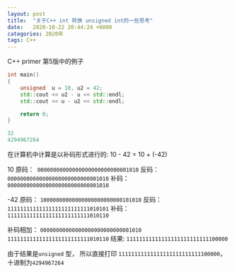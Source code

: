 ```yaml
---
layout: post
title:  "关于C++ int 转换 unsigned int的一些思考"
date:   2020-10-22 20:44:24 +0800
categories: 2020年
tags: C++
---
```


C++ primer 第5版中的例子

```cpp
int main()
{
    unsigned  u = 10, u2 = 42;
    std::cout << u2 - u << std::endl;
    std::cout << u - u2 << std::endl; 

    return 0;
}
```

```cpp
32
4294967264
```

在计算机中计算是以补码形式进行的:
10 - 42 = 10 + (-42) 

10
原码：` 00000000000000000000000000001010`
反码：` 00000000000000000000000000001010`
补码：` 00000000000000000000000000001010`

-42 
原码： `10000000000000000000000000101010`
反码： `11111111111111111111111111010101`
补码： `11111111111111111111111111010110`

补码相加：
`00000000000000000000000000001010`
`11111111111111111111111111010110`
结果:
`11111111111111111111111111100000`

由于结果是`unsigned` 型， 所以直接打印 `11111111111111111111111111100000`，十进制为`4294967264`